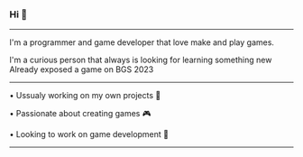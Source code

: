 ### Hi 👋
-----------------------------------------------------------------------------------------------------------------

I'm a programmer and game developer that love make and play games.





I'm a curious person that always is looking for learning something new
Already exposed a game on BGS 2023 

-----------------------------------------------------------------------------------------------------------------

• Ussualy working on my own projects 🏏





• Passionate about creating games 🎮





• Looking to work on game development 👾






-----------------------------------------------------------------------------------------------------------------
